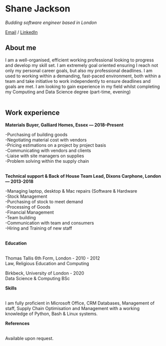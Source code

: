 # Shane Jackson

_Budding software engineer based in London_ <br>

[Email](mailto:shanejackson@outlook.com) / [LinkedIn](https://www.linkedin.com/in/shane-jackson-a9043b187)

## About me

I am a well-organised, efficient working professional looking to progress and develop my skill set. I am extremely goal oriented ensuring I reach not only my personal career goals, but also my professional deadlines. I am used to working within a demanding, fast-paced environment, both within a team and take initiative to work independently to ensure deadlines and goals are met. I am looking to gain experience in my field whilst completing my Computing and Data Science degree (part-time, evening)
<br><br>

## Work experience

**Materials Buyer, Galliard Homes, Essex — 2018–Present**
<br>

  -Purchasing of building goods<br>
  -Negotiating material cost with vendors<br>
  -Pricing estimations on a project by project basis<br>
  -Communicating with vendors and clients<br>
  -Liaise with site managers on supplies<br>
  -Problem solving within the supply chain
<br><br>

**Technical support & Back of House Team Lead, Dixons Carphone, London — 2013-2018**
<br>

  -Managing laptop, desktop & Mac repairs (Software & Hardware<br>
  -Stock Management<br>
  -Purchasing of stock to meet demand<br>
  -Processing of Goods<br>
  -Financial Management<br>
  -Team building<br>
  -Communication with team and consumers<br>
  -Hiring and Training of new staff
 <br><br>
 
**Education**
<br><br>

Thomas Tallis 6th Form, London - 2010 - 2012<br>
Law, Religious Education and Computing<br>

Birkbeck, University of London - 2020<br>
Data Science & Computing BSc<br>

**Skills**
<br><br>

I am fully proficient in Microsoft Office, CRM Databases, Management of staff, Supply Chain Optimisation and Management with a working knowledge of Python, Bash & Linux systems.

**References**
<br><br>

Available upon request.
